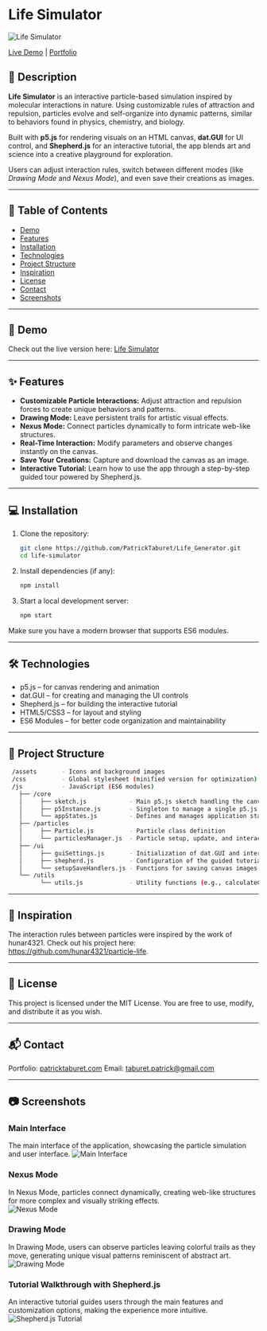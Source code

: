 # Life Simulator

![Life Simulator](./assets/screenshots/screenshot-5.png)  

[Live Demo](https://www.life-simulator.com) | [Portfolio](https://patricktaburet.com)  

## 📖 Description  
**Life Simulator** is an interactive particle-based simulation inspired by molecular interactions in nature. Using customizable rules of attraction and repulsion, particles evolve and self-organize into dynamic patterns, similar to behaviors found in physics, chemistry, and biology.  

Built with **p5.js** for rendering visuals on an HTML canvas, **dat.GUI** for UI control, and **Shepherd.js** for an interactive tutorial, the app blends art and science into a creative playground for exploration.  

Users can adjust interaction rules, switch between different modes (like *Drawing Mode* and *Nexus Mode*), and even save their creations as images.  

---

## 📑 Table of Contents
- [Demo](#-demo)  
- [Features](#-features)  
- [Installation](#-installation)  
- [Technologies](#-technologies)  
- [Project Structure](#-project-structure)  
- [Inspiration](#-inspiration)  
- [License](#-license)  
- [Contact](#-contact)  
- [Screenshots](#-screenshots)  

---

## 🎥 Demo  
Check out the live version here: [Life Simulator](https://www.life-simulator.com)  

---

## ✨ Features  
- **Customizable Particle Interactions:** Adjust attraction and repulsion forces to create unique behaviors and patterns.  
- **Drawing Mode:** Leave persistent trails for artistic visual effects.  
- **Nexus Mode:** Connect particles dynamically to form intricate web-like structures.  
- **Real-Time Interaction:** Modify parameters and observe changes instantly on the canvas.  
- **Save Your Creations:** Capture and download the canvas as an image.  
- **Interactive Tutorial:** Learn how to use the app through a step-by-step guided tour powered by Shepherd.js.  

---

## 💻 Installation  
1. Clone the repository:  
   ```bash
   git clone https://github.com/PatrickTaburet/Life_Generator.git
   cd life-simulator
   ```
2. Install dependencies (if any):
   ```bash
   npm install
   ```
3. Start a local development server:
   ```bash
   npm start
   ```
Make sure you have a modern browser that supports ES6 modules.

---

## 🛠 Technologies
   - p5.js – for canvas rendering and animation
   - dat.GUI – for creating and managing the UI controls
   - Shepherd.js – for building the interactive tutorial
   - HTML5/CSS3 – for layout and styling
   - ES6 Modules – for better code organization and maintainability

---
  
## 📂 Project Structure
  ```bash
   /assets       - Icons and background images  
   /css          - Global stylesheet (minified version for optimization)  
   /js           - JavaScript (ES6 modules)  
     ├── /core 
     │     ├── sketch.js            - Main p5.js sketch handling the canvas rendering and particle behavior  
     │     ├── p5Instance.js        - Singleton to manage a single p5.js instance and make it accessible across modules  
     │     └── appStates.js         - Defines and manages application states (mouse pressed, drawing mode, etc.)  
     ├── /particles  
     │     ├── Particle.js          - Particle class definition  
     │     └── particlesManager.js  - Particle setup, update, and interaction rules  
     ├── /ui   
     │     ├── guiSettings.js       - Initialization of dat.GUI and interaction settings  
     │     ├── shepherd.js          - Configuration of the guided tutorial (Shepherd.js)  
     │     └── setupSaveHandlers.js - Functions for saving canvas images  
     └── /utils  
           └── utils.js             - Utility functions (e.g., calculateCanvasSize, toggleDescriptionCard)
   ```

---

## 🌟 Inspiration
The interaction rules between particles were inspired by the work of hunar4321.
Check out his project here: https://github.com/hunar4321/particle-life.

---

## 📄 License
This project is licensed under the MIT License. You are free to use, modify, and distribute it as you wish.

---

## 📬 Contact
Portfolio: [patricktaburet.com](https://patricktaburet.com)
Email: taburet.patrick@gmail.com

---

## 📷 Screenshots  

### Main Interface  
The main interface of the application, showcasing the particle simulation and user interface.
![Main Interface](./assets/screenshots/screenshot-1.png)  

### Nexus Mode  
In Nexus Mode, particles connect dynamically, creating web-like structures for more complex and visually striking effects.  
![Nexus Mode](./assets/screenshots/screenshot-2.png)  

### Drawing Mode  
In Drawing Mode, users can observe particles leaving colorful trails as they move, generating unique visual patterns reminiscent of abstract art.  
![Drawing Mode](./assets/screenshots/screenshot-3.png)  

### Tutorial Walkthrough with Shepherd.js  
An interactive tutorial guides users through the main features and customization options, making the experience more intuitive.  
![Shepherd.js Tutorial](./assets/screenshots/screenshot-4.png)


